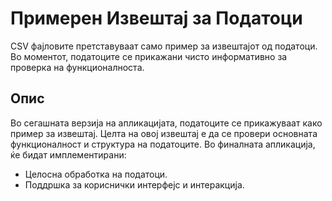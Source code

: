 # Примерен Извештај за Податоци

CSV фајловите претставуваат само пример за извештајот од податоци. Во моментот, податоците се прикажани чисто информативно за проверка на функционалноста.

## Опис

Во сегашната верзија на апликацијата, податоците се прикажуваат како пример за извештај. Целта на овој извештај е да се провери основната функционалност и структура на податоците. Во финалната апликација, ќе бидат имплементирани:

- Целосна обработка на податоци.
- Поддршка за кориснички интерфејс и интеракција.